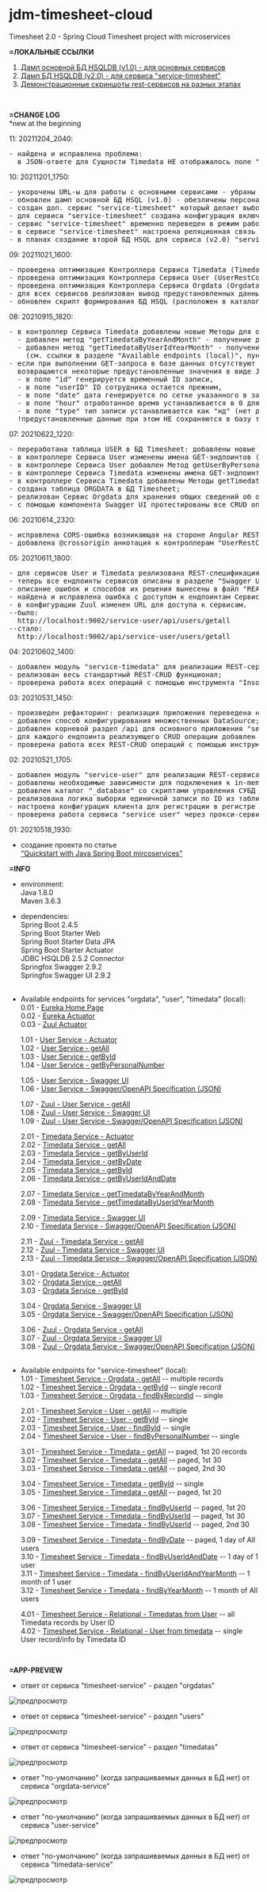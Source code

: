 # jdm-timesheet-cloud
Timesheet 2.0 - Spring Cloud Timesheet project with microservices
<br>

**=ЛОКАЛЬНЫЕ ССЫЛКИ**<br>
1. [Дамп основной БД HSQLDB (v1.0) - для основных сервисов](https://github.com/drvicx/jdm-timesheet-cloud/tree/main/_database/hsqldb-2.5.1/hsqldb)
2. [Дамп БД HSQLDB (v2.0) - для сервиса "service-timesheet"](https://github.com/drvicx/jdm-timesheet-cloud/tree/main/_database/hsqldb-2.5.1/hsqldb)
2. [Демонстрационные скриншоты rest-сервисов на разных этапах](https://github.com/drvicx/jdm-timesheet-cloud/tree/main/_preview)
<br>

**=CHANGE LOG**<br>
*new at the beginning <br>

11: 20211204_2040:
<pre>
- найдена и исправлена проблема:
  в JSON-ответе для Сущности Timedata НЕ отображалось поле "userId" которое было задействовано в ManyToOne связи;
</pre>

10: 20211201_1750:
<pre>
- укорочены URL-ы для работы с основными сервисами - убраны префиксы сервисов /timedata, /user, /orgdata;
- обновлен дамп основной БД HSQL (v1.0) - обезличены персональные данные (фиктивные имена) + добавлены поля со ссылками на фото сотрудника и портфолио;
- создан доп. сервис "service-timesheet" который делает выборку из всех таблиц БД (Spring Data REST);
- для сервиса "service-timesheet" создана конфигурация включающая отображение полей идентификаторов в JSON-ответе (expose IDs);
- сервис "service-timesheet" временно переведен в режим работы "read-only" (запрещены HTTP-методы: POST,PUT,DELETE);
- в сервисе "service-timesheet" настроена реляционная связь OneToMany -- ManyToOne между Сущностями User и Timedata позволяющая выполнять кросс-запросы (см. ендпоинты 4.01, 4.02);
- в планах создание второй БД HSQL для сервиса (v2.0) "service-timesheet" с полями содержащими ссылки на фото сотрудника и соц.сеть;
</pre>

09: 20211021_1600:
<pre>
- проведена оптимизация Контроллера Сервиса Timedata (TimedataRestController): проверка данных перенесена на сервисный слой (TimedataServiceImpl);
- проведена оптимизация Контроллера Сервиса User (UserRestController): проверка данных перенесена на сервисный слой (UserServiceImpl);
- проведена оптимизация Контроллера Сервиса Orgdata (OrgdataRestController): проверка данных перенесена на сервисный слой (OrgdataServiceImpl);
- для всех сервисов реализован вывод предустановленных данных в случае отсутствия запрашиваемых данных в БД (см.примеры ниже);
- обновлен скрипт формирования БД HSQL (расположен в каталоге "_database/hsqldb-2.5.1/hsqldb");
</pre>

08: 20210915_1820:
<pre>
- в контроллер Сервиса Timedata добавлены новые Методы для обработки GET-запросов возвращающих предустановленные данные:
  - добавлен метод "getTimedataByYearAndMonth" - получение данных по Году и Месяцу;
  - добавлен метод "getTimedataByUserIdYearMonth" - получение данных по ID Сотрудника, Году и Месяцу;
    (см. ссылки в разделе "Available endpoints (local)", пункты 2.07, 2.08);			
- если при выполнении GET-запроса в базе данных отсутствуют записи с указанными параметрами,
  возвращаются некоторые предустановленные значения в виде JSON-ответа:
  - в поле "id" генерируется временный ID записи,
  - в поле "userID" ID сотрудника остается прежним,
  - в поле "date" дата генерируется по сетке указанного в запросе Года и Месяца,
  - в поле "hour" отработанное время устанавливается в 0 для всех записей,
  - в поле "type" тип записи устанавливается как "нд" (нет данных);
  !предустановленные данные при этом НЕ сохраняются в базу т.к инициатором сохранения будет выступать фронтенд;
</pre>

07: 20210622_1220:
<pre>
- переработана таблица USER в БД Timesheet: добавлены новые поля, старые переименованы;
- в контроллере Сервиса User изменены имена GET-эндпоинтов (сокращены названия с getall на all, c getsingle на id);
- в контроллере Сервиса User добавлен Метод getUserByPersonalNumber();
- в контроллере Сервиса Timedata изменены имена GET-эндпоинтов (сокращены названия с getall на all, c getsingle на id);
- в контроллере Сервиса Timedata добавлены Методы getTimedataByUserId(), getTimedataByDate(), getTimedataByUserIdAndDate();
- создана таблица ORGDATA в БД Timesheet;
- реализован Сервис Orgdata для хранения общих сведений об организации;
- с помощью компонента Swagger UI протестированы все CRUD операции сервисов User, Timedata и Orgdata;
</pre>

06: 20210614_2320:
<pre>
- исправлена CORS-ошибка возникающая на стороне Angular REST-Клиента при доступе к ендпоинтам User и Timedata сервисов;
- добавлена @crossorigin аннотация к контроллерам "UserRestContoller" и "TimedataRestController";
</pre>

05: 20210611_1800:
<pre>
- для сервисов User и Timedata реализована REST-спецификация Swagger/OpenAPI;
- теперь все ендпоинты сервисов описаны в разделе "Swagger UI" (см.ссылки ниже);
- описание ошибок и способов их решения вынесены в файл "README_BUGS.md";
- найдена и исправлена ошибка с доступом к ендпоинтам Сервисов через Zuul из Swagger UI;
- в конфигурации Zuul изменен URL для доступа к сервисам.
--было:
  http://localhost:9002/service-user/api/users/getall
--стало:
  http://localhost:9002/api/service-user/users/getall
</pre>

04: 20210602_1400:
<pre>
- добавлен модуль "service-timedata" для реализации REST-сервиса работы с таблицей "TIMEDATA";
- реализован весь стандартный REST-CRUD функционал;
- проверена работа всех операций с помощью инструмента "Insomnia";
</pre>

03: 20210531_1450:
<pre>
- произведен рефакторинг: реализация приложения переведена на Spring Data JPA;
- добавлен способ конфигурирования множественных DataSource;
- добавлен корневой раздел /api для основного приложения "service-user";
- для каждого ендпоинта реализующего CRUD операции добавлен свой алиас (см.ниже);
- проверена работа всех REST-CRUD операций с помощью инструмента "Insomnia";
</pre>

02: 20210521_1705:
<pre>
- добавлен модуль "service-user" для реализации REST-сервиса работы с таблицей "USER";
- добавлены необходимые зависимости для подключения к in-memory СУБД HSQLDB;
- добавлен каталог "_database" со скриптами управления СУБД и файлами БД "Timesheet";
- реализована логика выборки единичной записи по ID из таблицы "USER";
- настроена конфигурация клиента для регистрации в регистре Service Discovery сервиса Eureka;
- проверена работа сервиса "service_user" через прокси-сервис Zuul;
</pre>
 
01: 20210518_1930:<br>
- создание проекта по статье <br>
  ["Quickstart with Java Spring Boot mircoservices"](https://medium.com/@leo.ertuna/quickstart-with-java-spring-boot-mircoservices-b67d63fd19d1) <br>


**=INFO**
- environment:<br>
  Java 1.8.0 <br>
  Maven 3.6.3 <br>

- dependencies:<br>
  Spring Boot 2.4.5 <br>
  Spring Boot Starter Web <br>
  Spring Boot Starter Data JPA <br>
  Spring Boot Starter Actuator <br>
  JDBC HSQLDB 2.5.2 Connector <br>
  Springfox Swagger 2.9.2 <br>
  Springfox Swagger UI 2.9.2 <br>
  <br>
  
- Available endpoints for services "orgdata", "user", "timedata" (local): <br>
  0.01 - [Eureka Home Page](http://localhost:9001/) <br>
  0.02 - [Eureka Actuator](http://localhost:9001/actuator/health) <br>
  0.03 - [Zuul Actuator](http://localhost:9002/actuator/health) <br>

  1.01 - [User Service - Actuator](http://localhost:8601/api/actuator/health) <br>
  1.02 - [User Service - getAll](http://localhost:8601/api/all) <br>
  1.03 - [User Service - getById](http://localhost:8601/api/id/7) <br>
  1.04 - [User Service - getByPersonalNumber](http://localhost:8601/api/num/2001) <br>
  
  1.05 - [User Service - Swagger UI](http://localhost:8601/api/swagger-ui.html) <br>
  1.06 - [User Service - Swagger/OpenAPI Specification (JSON)](http://localhost:8601/api/v2/api-docs) <br>
  
  1.07 - [Zuul - User Service - getAll](http://localhost:9002/api/service-user/all) <br>
  1.08 - [Zuul - User Service - Swagger UI](http://localhost:9002/api/service-user/swagger-ui.html) <br>
  1.09 - [Zuul - User Service - Swagger/OpenAPI Specification (JSON)](http://localhost:9002/api/service-user/v2/api-docs) <br>
  
  2.01 - [Timedata Service - Actuator](http://localhost:8602/api/actuator/health) <br>
  2.02 - [Timedata Service - getAll](http://localhost:8602/api/all) <br>
  2.03 - [Timedata Service - getByUserId](http://localhost:8602/api/userid/7) <br>
  2.04 - [Timedata Service - getByDate](http://localhost:8602/api/date/2020-12-31) <br>
  2.05 - [Timedata Service - getById](http://localhost:8602/api/id/853) <br>
  2.06 - [Timedata Service - getByUserIdAndDate](http://localhost:8602/api/userdate/7/2020-12-31) <br>

  2.07 - [Timedata Service - getTimedataByYearAndMonth](http://localhost:8602/api/yearmonth/2020/12) <br>
  2.08 - [Timedata Service - getTimedataByUserIdYearMonth](http://localhost:8602/api/useryearmonth/7/2020/12) <br>
  
  2.09 - [Timedata Service - Swagger UI](http://localhost:8602/api/swagger-ui.html) <br>
  2.10 - [Timedata Service - Swagger/OpenAPI Specification (JSON)](http://localhost:8602/api/v2/api-docs) <br>
  
  2.11 - [Zuul - Timedata Service - getAll](http://localhost:9002/api/service-timedata/timedata/all) <br>
  2.12 - [Zuul - Timedata Service - Swagger UI](http://localhost:9002/api/service-timedata/swagger-ui.html) <br>
  2.13 - [Zuul - Timedata Service - Swagger/OpenAPI Specification (JSON)](http://localhost:9002/api/service-timedata/v2/api-docs) <br>  

  3.01 - [Orgdata Service - Actuator](http://localhost:8603/api/actuator/health) <br>
  3.02 - [Orgdata Service - getAll](http://localhost:8603/api/all) <br>
  3.03 - [Orgdata Service - getById](http://localhost:8603/api/id/1) <br>

  3.04 - [Orgdata Service - Swagger UI](http://localhost:8603/api/swagger-ui.html) <br>
  3.05 - [Orgdata Service - Swagger/OpenAPI Specification (JSON)](http://localhost:8603/api/v2/api-docs) <br>

  3.06 - [Zuul - Orgdata Service - getAll](http://localhost:9002/api/service-orgdata/orgdata/all) <br>
  3.07 - [Zuul - Orgdata Service - Swagger UI](http://localhost:9002/api/service-orgdata/swagger-ui.html) <br>
  3.08 - [Zuul - Orgdata Service - Swagger/OpenAPI Specification (JSON)](http://localhost:9002/api/service-orgdata/v2/api-docs) <br><br>

- Available endpoints for "service-timesheet" (local): <br>
  1.01 - [Timesheet Service - Orgdata - getAll](http://localhost:8600/api/orgdatas) -- multiple records <br>
  1.02 - [Timesheet Service - Orgdata - getById](http://localhost:8600/api/orgdatas/1) -- single record <br>
  1.03 - [Timesheet Service - Orgdata - findByRecordId](http://localhost:8600/api/orgdatas/search/findByRecordId?id=1) -- single <br>

  2.01 - [Timesheet Service - User - getAll](http://localhost:8600/api/users) -- multiple <br>
  2.02 - [Timesheet Service - User - getById](http://localhost:8600/api/users/1) -- single <br>
  2.03 - [Timesheet Service - User - findById](http://localhost:8600/api/users/search/findByUserId?id=1) -- single <br>
  2.04 - [Timesheet Service - User - findByPersonalNumber](http://localhost:8600/api/users/search/findByPersonalNumber?num=562) -- single <br>

  3.01 - [Timesheet Service - Timedata - getAll](http://localhost:8600/api/timedatas) -- paged, 1st 20 records <br>
  3.02 - [Timesheet Service - Timedata - getAll](http://localhost:8600/api/timedatas?page=0&size=30) -- paged, 1st 30 <br>
  3.03 - [Timesheet Service - Timedata - getAll](http://localhost:8600/api/timedatas?page=1&size=30) -- paged, 2nd 30 <br>
  
  3.04 - [Timesheet Service - Timedata - getById](http://localhost:8600/api/timedatas/1) -- single <br>
  3.05 - [Timesheet Service - Timedata - getAll](http://localhost:8600/api/timedatas/search/findTimedataById?id=1) -- paged, 1st 20 <br>
  
  3.06 - [Timesheet Service - Timedata - findByUserId](http://localhost:8600/api/timedatas/search/findByUserId?id=1) -- paged, 1st 20 <br>
  3.07 - [Timesheet Service - Timedata - findByUserId](http://localhost:8600/api/timedatas/search/findByUserId?id=1&page=0&size=30) -- paged, 1st 30 <br>
  3.08 - [Timesheet Service - Timedata - findByUserId](http://localhost:8600/api/timedatas/search/findByUserId?id=1&page=1&size=30) -- paged, 2nd 30 <br>
  
  3.09 - [Timesheet Service - Timedata - findByDate](http://localhost:8600/api/timedatas/search/findByDate?date=2020-09-01) -- paged, 1 day of All users <br>
  3.10 - [Timesheet Service - Timedata - findByUserIdAndDate](http://localhost:8600/api/timedatas/search/findByUserIdAndDate?id=1&date=2020-09-01) -- 1 day of 1 user <br>
  3.11 - [Timesheet Service - Timedata - findByUserIdAndYearMonth](http://localhost:8600/api/timedatas/search/findByUserIdAndYearMonth?id=2&year=2020&month=09) -- 1 month of 1 user <br>
  3.12 - [Timesheet Service - Timedata - findByYearMonth](http://localhost:8600/api/timedatas/search/findByYearMonth?year=2020&month=09) -- 1 month of All users <br>

  4.01 - [Timesheet Service - Relational - Timedatas from User](http://localhost:8600/api/users/2/timedata) -- all Timedata records by User ID <br>
  4.02 - [Timesheet Service - Relational - User from timedata](http://localhost:8600/api/timedatas/31/user) -- single User record/info by Timedata ID <br>

  <br>

**=APP-PREVIEW**

- ответ от сервиса "timesheet-service" - раздел "orgdatas"

![предпросмотр](_preview/preview_20211201_timesheet-service_orgdatas.png?raw=true)

- ответ от сервиса "timesheet-service" - раздел "users"

![предпросмотр](_preview/preview_20211201_timesheet-service_users.png?raw=true)

- ответ от сервиса "timesheet-service" - раздел "timedatas"

![предпросмотр](_preview/preview_20211204_timesheet-service_timedatas.png?raw=true)

- ответ "по-умолчанию" (когда запрашиваемых данных в БД нет) от сервиса "orgdata-service"

![предпросмотр](_preview/preview_20211120_defaultData_orgdata-service.png?raw=true)

- ответ "по-умолчанию" (когда запрашиваемых данных в БД нет) от сервиса "user-service"

![предпросмотр](_preview/preview_20211120_defaultData_user-service.png?raw=true)

- ответ "по-умолчанию" (когда запрашиваемых данных в БД нет) от сервиса "timedata-service"

![предпросмотр](_preview/preview_20211021_defaultData_timedata-service.png?raw=true)
